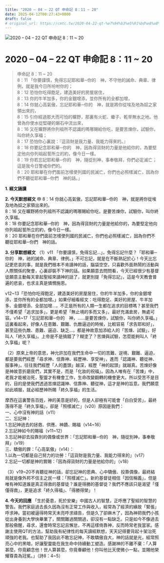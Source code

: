 ```yaml
---
title: "2020 – 04 – 22 QT 申命記 8：11 ~ 20"
date: 2025-04-12T00:27:43+0800
draft: false
# original_url: https://cmtc.tw/2020-04-22-qt-%e7%94%b3%e5%91%bd%e8%a8%98-8%ef%bc%9a11-20
---
```


![2020 – 04 – 22 QT 申命記 8：11 ~ 20](/images/qt.jpg   "2020 – 04 – 22 QT 申命記 8：11 ~ 20")

# 2020 – 04 – 22 QT 申命記 8：11 ~ 20

> 申命記 8：11 ~ 20  
> 8：11 「你要謹慎，免得忘記耶和華─你的　神，不守他的誡命、典章、律例，就是我今日所吩咐你的；  
> 8：12 恐怕你吃得飽足，建造美好的房屋居住，  
> 8：13 你的牛羊加多，你的金銀增添，並你所有的全都加增，  
> 8：14 你就心高氣傲，忘記耶和華─你的　神，就是將你從埃及地為奴之家領出來的，  
> 8：15 引你經過那大而可怕的曠野，那裏有火蛇、蠍子、乾旱無水之地。他曾為你使水從堅硬的磐石中流出來，  
> 8：16 又在曠野將你列祖所不認識的嗎哪賜給你吃，是要苦煉你，試驗你，叫你終久享福；  
> 8：17 恐怕你心裏說：『這貨財是我力量、我能力得來的。』  
> 8：18 你要記念耶和華─你的　神，因為得貨財的力量是他給你的，為要堅定他向你列祖起誓所立的約，像今日一樣。  
> 8：19 你若忘記耶和華─你的　神，隨從別神，事奉敬拜，你們必定滅亡；這是我今日警戒你們的。  
> 8：20 耶和華在你們面前怎樣使列國的民滅亡，你們也必照樣滅亡，因為你們不聽從耶和華─你們　神的話。」

**1. 經文誦讀**

**2.  今天默想經文**
申 8：14 你就心高氣傲，忘記耶和華─你的　神，就是將你從埃及地為奴之家領出來的。  
8：16 又在曠野將你列祖所不認識的嗎哪賜給你吃，是要苦煉你，試驗你，叫你終久享福。  
8：18 你要記念耶和華─你的　神，因為得貨財的力量是他給你的，為要堅定他向你列祖起誓所立的約，像今日一樣。  
8：20 耶和華在你們面前怎樣使列國的民滅亡，你們也必照樣滅亡，因為你們不聽從耶和華─你們　神的話。

**3. 分享默想經文**
（1）v11 「你要謹慎，免得忘記…」，免得忘記什麼？「耶和華─你的　神，祂的誡命、典章、律例。」不可忘記，就是在不斷熟記於心！今天比忘記更悲哀的事，就是我們根本不肯讀神的話，腦袋空空，只喜歡外面熱鬧的活動與人際關係的聚會，心裏卻裝不下神的話。如果願意去問問看，今天已經很少有基督徒願意主動每天拿起聖經來讀神的話了，就更別提「免得忘記」，這是今天教會普遍的悲哀，也求主真是憐憫施恩。

v12\~13「恐怕你吃得飽足，建造美好的房屋居住，你的牛羊加多，你的金銀增添，並你所有的全都加增。」如果仔細看經文：吃得飽足、美好的房屋、牛羊加多、金銀增添、全部加增…，不正是所有的人類一生都在追求的目標嗎？甚至我們不僅希望「追求加多」，更是希望「無止境的多而又多」，最好充滿倉房，無處可容。v14\~17「忘記耶和華─你的　神，……是要苦煉你，試驗你，叫你終久享福。」這裏看起來，好像人在患難、艱難、仇敵逼迫的時候，比較容易「求告耶和好」，甚至這些仇敵、患難、逼迫、缺乏…，都是神故意加添給人的「苦煉、試驗」，好叫人「終久享福」。上帝是不是搞錯了？糊塗了？苦煉與試驗，怎麼能夠叫人「終久享福」呢？

（2）原來上帝的意思，神允許加在我們生命中一切的苦難、逆境、艱難、逼迫，都是要我們經歷「尋求神、信靠神、經歷神、享受神」，進而「認識神、聽從神、服事神」。往往我們經歷「人的盡頭」越深，經歷「神的起頭」就越真。苦煉好像是神故意折磨我們，其實不是，而是「化妝的祝福」。因為人唯有在「苦煉」中，老我才能被治死，聖靈才有機會工作，生命改變翻轉的機會更大。所以受苦不是目的，目的是使我們透過苦煉認識神、信靠神、聽從神，這才是神的旨意。我們願意如此順服，就必經歷神所賜「終久享福」的生活。

摩西在這裏警告百姓，神的美意是好的，但是人卻極有可能會「白白受苦」，最終落得不是「終久享福」，卻是「照樣滅亡」（v20）原因是我們：  
一、心中沒有神的話（v11）  
二、忘記神：  
1.忘記神過去的拯救、供應、神蹟、賜福（v14\~16）  
2.忘記神如今的賜福（v11\~12）  
3.忘記神卻去投靠別的偶像或世界：「忘記耶和華─你的　神，隨從別神，事奉敬拜」（v19）  
三、驕傲的罪：「心高氣傲」（v14）：  
1.以為一切都是自己努力的功勞：「這貨財是我力量、我能力得來的」（v17）  
2.忘記一切都是神的賞賜：「因為得貨財的力量是他給你的」（v18）

（3）v19\~20不肯聽從神的話，卻忘記神的恩典、心中驕傲、投靠偶像，最終結局就是像外邦不信主之民一樣：「照樣滅亡」。新約基督徒相信「因信稱義」，但是唯有神知道誰是真正得救的基督徒？誰是得勝的基督徒？我們不應該只是渴望「僅僅得救」，更是追求「終久得福」、「得勝得榮」！

**4. 今天的回應**
「生於憂患，死於安樂」中國古人的智慧，正呼應了聖經的智慧的警告。我們家庭過去長久因為沒有正常工作與收入，經常為了經濟的緣故「緊張」呼求神。當初被逼得時常天未亮呼求禱告，但是久了卻麻木了，因為神把我們小孩從出身養到大學快畢業了，關關難過關關過，卻沒有一點缺乏。只是如今不像過去那般儆醒，尋求，還會時常忘記且懈怠，不再這樣倚靠神，反而時常老我當家。感謝主使用QT的方法，幫助我有紀律性的每天讀經默想，天天記得要背起十架治死頑強的老我。也幫助了我因此不敢忘記神，不敢驕傲自大，神的話就是光，經常照亮心中的黑暗，好讓聖靈能在我生命中持續動工塑造。感謝神的不離不棄：「人算甚麼，你竟顧念他！世人算甚麼，你竟眷顧他！你叫他比天使微小一點，並賜他榮耀尊貴為冠冕。」（詩8：4\~5）
